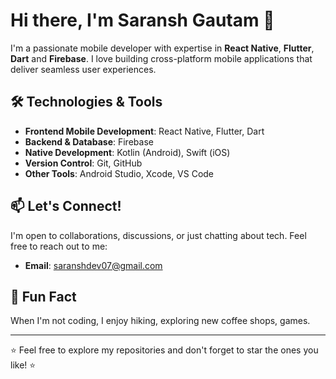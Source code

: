 # Hi there, I'm Saransh Gautam 👋

I'm a passionate mobile developer with expertise in **React Native**, **Flutter**, **Dart** and **Firebase**. I love building cross-platform mobile applications that deliver seamless user experiences.

## 🛠️ Technologies & Tools

- **Frontend Mobile Development**: React Native, Flutter, Dart
- **Backend & Database**: Firebase
- **Native Development**: Kotlin (Android), Swift (iOS)
- **Version Control**: Git, GitHub
- **Other Tools**: Android Studio, Xcode, VS Code



## 📫 Let's Connect!

I'm open to collaborations, discussions, or just chatting about tech. Feel free to reach out to me:

- **Email**: saranshdev07@gmail.com


## 🚀 Fun Fact

When I'm not coding, I enjoy  hiking, exploring new coffee shops, games.

---

⭐️ Feel free to explore my repositories and don't forget to star the ones you like! ⭐️
